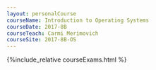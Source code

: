 ```yaml
---
layout: personalCourse
courseName: Introduction to Operating Systems
courseDate: 2017-8B
courseTeach: Carmi Merimovich
courseSite: 2017-8B-OS
---
```

{%include_relative courseExams.html %}

